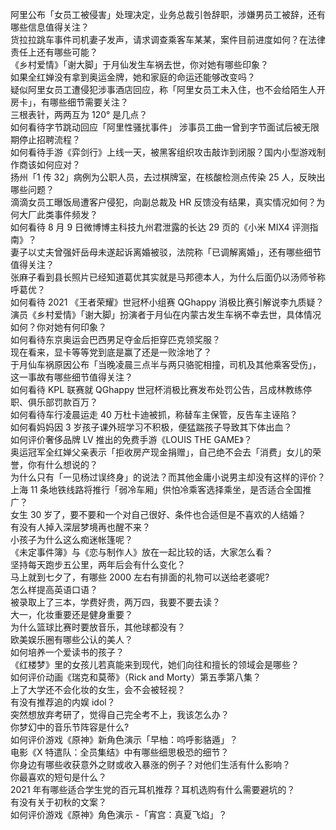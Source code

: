 阿里公布「女员工被侵害」处理决定，业务总裁引咎辞职，涉嫌男员工被辞，还有哪些信息值得关注？  
货拉拉跳车事件司机妻子发声，请求调查乘客车某某，案件目前进度如何？在法律责任上还有哪些可能？  
《乡村爱情》「谢大脚」于月仙发生车祸去世，你对她有哪些印象？  
如果全红婵没有拿到奥运金牌，她和家庭的命运还能够改变吗？  
疑似阿里女员工遭侵犯涉事酒店回应，称「阿里女员工未入住，也不会给陌生人开房卡」，有哪些细节需要关注？  
三根表针，两两互为 120° 是几点？  
如何看待字节跳动回应「阿里性骚扰事件」 涉事员工曲一曾到字节面试后被无限期停止招聘流程？  
如何看待手游《弈剑行》上线一天，被黑客组织攻击敲诈到闭服？国内小型游戏制作商该如何应对？  
扬州「1 传 32」病例为公职人员，去过棋牌室，在核酸检测点传染 25 人，反映出哪些问题？  
滴滴女员工曝饭局遭客户侵犯，向副总裁及 HR 反馈没有结果，真实情况如何？为何大厂此类事件频发？  
如何看待 8 月 9 日微博博主科技九州君泄露的长达 29 页的《小米 MIX4 评测指南》？  
妻子以丈夫曾强奸岳母未遂起诉离婚被驳，法院称「已调解离婚」，还有哪些细节值得关注？  
张麻子看到县长照片已经知道葛优其实就是马邦德本人，为什么后面仍以汤师爷称呼葛优？  
如何看待 2021 《王者荣耀》世冠杯小组赛 QGhappy 消极比赛引解说李九质疑？  
演员《乡村爱情》「谢大脚」扮演者于月仙在内蒙古发生车祸不幸去世，具体情况如何？你对她有何印象？  
如何看待东京奥运会巴西男足夺金后拒穿匹克领奖服？  
现在看来，显卡等等党到底是赢了还是一败涂地了？  
于月仙车祸原因公布「当晚凌晨三点半与两只骆驼相撞，司机及其他乘客受伤」，这一事故有哪些细节值得关注？  
如何看待 KPL 联赛就 QGhappy 世冠杯消极比赛发布处罚公告，吕成林教练停职、俱乐部罚款百万？  
如何看待车行凌晨运走 40 万杜卡迪被抓，称替车主保管，反告车主诬陷？  
如何看妈妈因 3 岁孩子课外班学习不积极，便猛踹孩子导致其下体出血？  
如何评价奢侈品牌 LV 推出的免费手游《LOUIS THE GAME》？  
奥运冠军全红婵父亲表示「拒收房产现金捐赠」，自己绝不会去「消费」女儿的荣誉，你有什么想说的？  
为什么只有「一见杨过误终身」的说法？而其他金庸小说男主却没有这样的评价？  
上海 11 条地铁线路将推行「弱冷车厢」供怕冷乘客选择乘坐，是否适合全国推广？  
女生 30 岁了，要不要和一个对自己很好、条件也合适但是不喜欢的人结婚？  
有没有人掉入深层梦境再也醒不来？  
小孩子为什么这么痴迷帐篷呢？  
《未定事件簿》与《恋与制作人》放在一起比较的话，大家怎么看？  
坚持每天跑步五公里，两年后会有什么变化？  
马上就到七夕了，有哪些 2000 左右有排面的礼物可以送给老婆呢?  
怎么样提高英语口语？  
被录取上了三本，学费好贵，两万四，我要不要去读？  
大一，化妆重要还是健身重要？  
为什么篮球比赛时要放音乐，其他球都没有？  
欧美娱乐圈有哪些公认的美人？  
如何培养一个爱读书的孩子？  
《红楼梦》里的女孩儿若真能来到现代，她们向往和擅长的领域会是哪些？  
如何评价动画《瑞克和莫蒂》（Rick and Morty）第五季第八集？  
上了大学还不会化妆的女生，会不会被轻视？  
有没有推荐追的内娱 idol？  
突然想放弃考研了，觉得自己完全考不上，我该怎么办？  
你梦幻中的音乐节阵容是什么?  
如何评价游戏《原神》新角色演示「早柚：呜呼影貉遁」？  
电影《X 特遣队：全员集结》中有哪些细思极恐的细节？  
你身边有哪些收获意外之财或收入暴涨的例子？对他们生活有什么影响？  
你最喜欢的短句是什么？  
2021 年有哪些适合学生党的百元耳机推荐？耳机选购有什么需要避坑的？  
有没有关于初秋的文案？  
如何评价游戏《原神》角色演示 -「宵宫：真夏飞焰」？  
